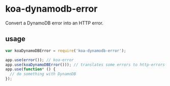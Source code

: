 # koa-dynamodb-error

Convert a DynamoDB error into an HTTP error.

## usage

```javascript
var koaDynamoDBError = require('koa-dynamodb-error');

app.use(error()); // koa-error
app.use(koaDynamoDBError())); // translates some errors to http-errors
app.use(function* () {
  // do something with DynamoDB
});
```
